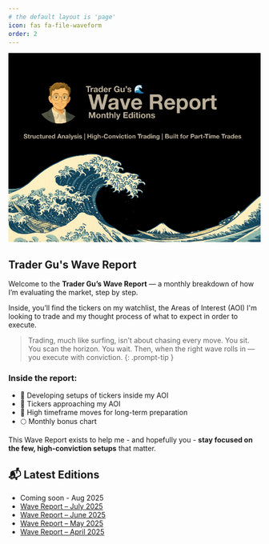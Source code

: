 ```yaml
---
# the default layout is 'page'
icon: fas fa-file-waveform
order: 2
---
```


![Profile Trader Gu](/assets/img/trader-gu-wave-report-banner.png)

## Trader Gu's Wave Report

Welcome to the **Trader Gu’s Wave Report** — a monthly breakdown of how I’m evaluating the market, step by step.

Inside, you’ll find the tickers on my watchlist, the Areas of Interest (AOI) I'm looking to trade and my thought process of what to expect in order to execute.

> Trading, much like surfing, isn’t about chasing every move. You sit. You scan the horizon. You wait. Then, when the right wave rolls in — you execute with conviction.
{: .prompt-tip }

### Inside the report:

- 👀 Developing setups of tickers inside my AOI
- 🧲 Tickers approaching my AOI
- 🔭 High timeframe moves for long-term preparation
- 🌕 Monthly bonus chart

This Wave Report exists to help me - and hopefully you - **stay focused on the few, high-conviction setups** that matter.

## 📬 Latest Editions
- Coming soon - Aug 2025
- [Wave Report – July 2025](https://www.tradergu.com/posts/Wave-Report-July-2025/)
- [Wave Report – June 2025](https://www.tradergu.com/posts/Wave-Report-June-2025/)
- [Wave Report – May 2025](https://www.tradergu.com/posts/Wave-Report-May-2025/)
- [Wave Report – April 2025](https://www.tradergu.com/posts/Wave-Report-April-2025/)

